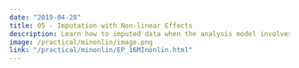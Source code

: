 ```yaml
---
date: "2019-04-28"
title: 05 - Imputation with Non-linear Effects
description: Learn how to imputed data when the analysis model involves non-linear effects or interaction terms.
image: /practical/minonlin/image.png
link: "/practical/minonlin/EP_16MInonlin.html"
---
```

